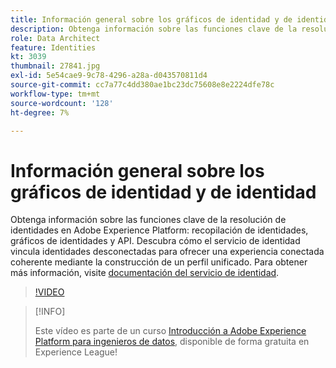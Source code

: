 ```yaml
---
title: Información general sobre los gráficos de identidad y de identidad
description: Obtenga información sobre las funciones clave de la resolución de identidades en Adobe Experience Platform&mdash, la recopilación de identidades, los gráficos de identidades y las API. Descubra cómo el servicio de identidad vincula identidades desconectadas para ofrecer una experiencia conectada coherente mediante la construcción de un perfil unificado.
role: Data Architect
feature: Identities
kt: 3039
thumbnail: 27841.jpg
exl-id: 5e54cae9-9c78-4296-a28a-d043570811d4
source-git-commit: cc7a77c4dd380ae1bc23dc75608e8e2224dfe78c
workflow-type: tm+mt
source-wordcount: '128'
ht-degree: 7%

---
```


# Información general sobre los gráficos de identidad y de identidad

Obtenga información sobre las funciones clave de la resolución de identidades en Adobe Experience Platform: recopilación de identidades, gráficos de identidades y API. Descubra cómo el servicio de identidad vincula identidades desconectadas para ofrecer una experiencia conectada coherente mediante la construcción de un perfil unificado. Para obtener más información, visite [documentación del servicio de identidad](https://experienceleague.adobe.com/docs/experience-platform/sandbox/home.html?lang=es).

>[!VIDEO](https://video.tv.adobe.com/v/27841?quality=12&learn=on)

>[!INFO]
>
> Este vídeo es parte de un curso [Introducción a Adobe Experience Platform para ingenieros de datos](https://experienceleague.adobe.com/?recommended=ExperiencePlatform-D-1-2020.2), disponible de forma gratuita en Experience League!

